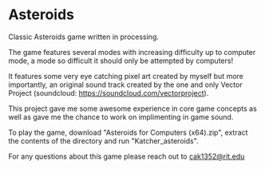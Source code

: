 # Asteroids
Classic Asteroids game written in processing.

The game features several modes with increasing difficulty up to computer mode, a mode so difficult it should only be attempted by computers!

It features some very eye catching pixel art created by myself but more importantly, an original sound track created by the one and only Vector Project (soundcloud: https://soundcloud.com/vectorproject).

This project gave me some awesome experience in core game concepts as well as gave me the chance to work on implimenting in game sound.

To play the game, download "Asteroids for Computers (x64).zip", extract the contents of the directory and run "Katcher_asteroids".

For any questions about this game please reach out to cak1352@rit.edu

